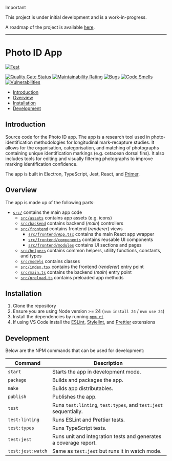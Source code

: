 > [!IMPORTANT]  
> This project is under initial development and is a work-in-progress.
>
> A roadmap of the project is available [here](https://github.com/orgs/CRRU-UK/projects/3).

---

# Photo ID App

[![Test](https://github.com/CRRU-UK/photo-id-app/actions/workflows/main.yaml/badge.svg?branch=main)](https://github.com/CRRU-UK/photo-id-app/actions/workflows/main.yaml)

[![Quality Gate Status](https://sonarcloud.io/api/project_badges/measure?project=CRRU-UK_photo-id-app&metric=alert_status)](https://sonarcloud.io/summary/new_code?id=CRRU-UK_photo-id-app)
[![Maintainability Rating](https://sonarcloud.io/api/project_badges/measure?project=CRRU-UK_photo-id-app&metric=sqale_rating)](https://sonarcloud.io/summary/new_code?id=CRRU-UK_photo-id-app)
[![Bugs](https://sonarcloud.io/api/project_badges/measure?project=CRRU-UK_photo-id-app&metric=bugs)](https://sonarcloud.io/summary/new_code?id=CRRU-UK_photo-id-app)
[![Code Smells](https://sonarcloud.io/api/project_badges/measure?project=CRRU-UK_photo-id-app&metric=code_smells)](https://sonarcloud.io/summary/new_code?id=CRRU-UK_photo-id-app)
[![Vulnerabilities](https://sonarcloud.io/api/project_badges/measure?project=CRRU-UK_photo-id-app&metric=vulnerabilities)](https://sonarcloud.io/summary/new_code?id=CRRU-UK_photo-id-app)

- [Introduction](#introduction)
- [Overview](#overview)
- [Installation](#installation)
- [Development](#development)

## Introduction

Source code for the Photo ID app. The app is a research tool used in photo-identification methodologies for longitudinal mark-recapture studies. It allows for the organisation, categorisation, and matching of photographs containing unique identification markings (e.g. cetacean dorsal fins). It also includes tools for editing and visually filtering photographs to improve marking identification confidence.

The app is built in Electron, TypeScript, Jest, React, and [Primer](https://primer.style).

## Overview

The app is made up of the following parts:

- [`src/`](src/) contains the main app code
  - [`src/assets`](src/assets) contains app assets (e.g. icons)
  - [`src/backend`](src/backend) contains backend (_main_) controllers
  - [`src/frontend`](src/frontend) contains frontend (_renderer_) views
    - [`src/frontend/App.tsx`](src/frontend/App.tsx) contains the main React app wrapper
    - [`src/frontend/components`](src/frontend/components) contains reusable UI components
    - [`src/frontend/modules`](src/frontend/modules) contains UI sections and pages
  - [`src/helpers`](src/helpers) contains common helpers, utility functions, constants, and types
  - [`src/models`](src/models) contains classes
  - [`src/index.tsx`](src/index.tsx) contains the frontend (_renderer_) entry point
  - [`src/main.ts`](src/main.ts) contains the backend (_main_) entry point
  - [`src/preload.ts`](src/preload.ts) contains preloaded app methods

## Installation

1. Clone the repository
2. Ensure you are using Node version >= 24 (`nvm install 24` / `nvm use 24`)
3. Install the dependencies by running [`npm ci`](https://docs.npmjs.com/cli/ci.html)
4. If using VS Code install the [ESLint](https://marketplace.visualstudio.com/items?itemName=dbaeumer.vscode-eslint), [Stylelint](https://marketplace.visualstudio.com/items?itemName=stylelint.vscode-stylelint), and [Prettier](https://marketplace.visualstudio.com/items?itemName=esbenp.prettier-vscode) extensions

## Development

Below are the NPM commands that can be used for development:

| Command           | Description                                                      |
| ----------------- | ---------------------------------------------------------------- |
| `start`           | Starts the app in development mode.                              |
| `package`         | Builds and packages the app.                                     |
| `make`            | Builds app distributables.                                       |
| `publish`         | Publishes the app.                                               |
| `test`            | Runs `test:linting`, `test:types`, and `test:jest` sequentially. |
| `test:linting`    | Runs ESLint and Prettier tests.                                  |
| `test:types`      | Runs TypeScript tests.                                           |
| `test:jest`       | Runs unit and integration tests and generates a coverage report. |
| `test:jest:watch` | Same as `test:jest` but runs it in watch mode.                   |
